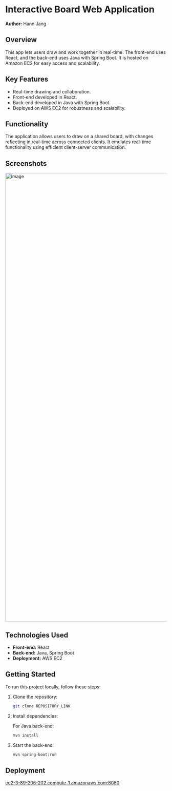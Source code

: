 # Interactive Board Web Application

**Author:** Hann Jang

## Overview
This app lets users draw and work together in real-time. The front-end uses React, and the back-end uses Java with Spring Boot. It is hosted on Amazon EC2 for easy access and scalability.

## Key Features
- Real-time drawing and collaboration.
- Front-end developed in React.
- Back-end developed in Java with Spring Boot.
- Deployed on AWS EC2 for robustness and scalability.


## Functionality
The application allows users to draw on a shared board, with changes reflecting in real-time across connected clients. It emulates real-time functionality using efficient client-server communication.

## Screenshots

<img width="1398" alt="image" src="https://github.com/user-attachments/assets/1dcdfc7b-0b1c-4ffb-b338-7812d1f26884">


## Technologies Used
- **Front-end:** React
- **Back-end:** Java, Spring Boot
- **Deployment:** AWS EC2

## Getting Started
To run this project locally, follow these steps:

1. Clone the repository:
   ```sh
   git clone REPOSITORY_LINK
   ```
2. Install dependencies:

   For Java back-end:
     ```sh
     mvn install
     ```
3. Start the back-end:
   ```sh
   mvn spring-boot:run
   ```

## Deployment
[ec2-3-89-206-202.compute-1.amazonaws.com:8080](http://ec2-3-89-206-202.compute-1.amazonaws.com:8080)
